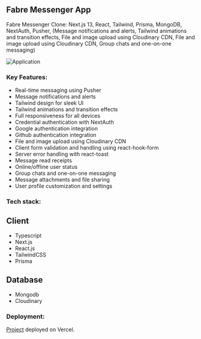 ## Fabre Messenger App

Fabre Messenger Clone: Next.js 13, React, Tailwind, Prisma, MongoDB, NextAuth, Pusher, (Message notifications and alerts, Tailwind animations and transition effects, File and image upload using Cloudinary CDN, File and image upload using Cloudinary CDN, Group chats and one-on-one messaging)

![Application](https://i.postimg.cc/Hnh1XzfZ/screencapture-messenger-fabre-vercel-app-2023-09-07-09-14-26.png)

### Key Features:

- Real-time messaging using Pusher
- Message notifications and alerts
- Tailwind design for sleek UI
- Tailwind animations and transition effects
- Full responsiveness for all devices
- Credential authentication with NextAuth
- Google authentication integration
- Github authentication integration
- File and image upload using Cloudinary CDN
- Client form validation and handling using react-hook-form
- Server error handling with react-toast
- Message read receipts
- Online/offline user status
- Group chats and one-on-one messaging
- Message attachments and file sharing
- User profile customization and settings

### Tech stack:

## Client

- Typescript
- Next.js
- React.js
- TailwindCSS
- Prisma

## Database

- Mongodb
- Cloudinary

### Deployment:

[Project](https://messenger-fabre.vercel.app/) deployed on Vercel.


